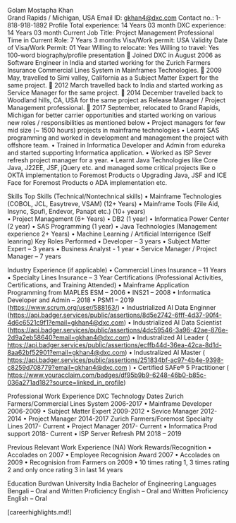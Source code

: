 Golam Mostapha Khan  
Grand Rapids / Michigan, USA 
Email ID: gkhan4@dxc.com 	Contact no.: 1-818-918-1892
Profile
Total experience: 14 Years 03 month	DXC experience: 14 Years 03 month
Current Job Title: Project Management Professional 	Time in Current Role: 7 Years 3 months
Visa/Work permit: USA 	Validity Date of Visa/Work Permit: 01 Year
Willing to relocate: Yes	Willing to travel: Yes
100-word biography/profile presentation
	Joined DXC in August 2006 as Software Engineer in India and started working for the Zurich Farmers Insurance Commercial Lines System in Mainframes Technologies. 
	2009 May, travelled to Simi valley, California as a Subject Matter Expert for the same project. 
	2012 March travelled back to India and started working as Service Manager for the same project. 
	2014 December travelled back to Woodland hills, CA, USA for the same project as Release Manager / Project Management professional. 
	2017 September, relocated to Grand Rapids, Michigan for better carrier opportunities and started working on various new roles / responsibilities as mentioned below 
•	Project managers for few mid size (~ 1500 hours) projects in mainframe technologies 
•	Learnt SAS programming and worked in development and management the project with offshore team. 
•	Trained in Informatica Developer and Admin from edureka and started supporting Informatica application.
•	Worked as ISP Sever refresh project manager for a year. 
•	Learnt Java Technologies like Core Java, J22EE, JSF, jQuery etc. and managed some critical projects like 
o	OKTA implementation to Foremost Products 
o	Upgrading Java, JSF and ICE Face for Foremost Products 
o	ADA implementation etc. 

 Skills
Top Skills (Technical/Nontechnical skills)
•	Mainframe Technologies (COBOL, JCL, Easytreve, VSAM) (12+ Years) 
•	Mainframe Tools (File Aid, Insync, Spufi, Endevor, Panapt etc.) (10+ years)  
•	Project Management (6+ Years) 
•	DB2 (1 year) 
•	Informatica Power Center (2 year) 
•	SAS Programming (1 year) 
•	Java Technologies (Management experience 2+ Years) 
•	Machine Learning / Artificial Interrigence (Self leanring) 
Key Roles Performed
•	Developer – 3 years 
•	Subject Matter Expert – 3 years 
•	Business Analyst - 1 year 
•	Service Manager / Project Manager – 7 years 

Industry Experience (if applicable)
•	Commercial Lines Insurance – 11 Years 
•	Specialty Lines Insurance – 3 Year 
Certifications (Professional Activities, Certifications, and Training Attended)
•	Mainframe Application Programming from MAPLES ESM – 2006 
•	INS21 – 2008 
•	Informatica Developer and Admin – 2018 
•	PSM1 – 2019 (https://www.scrum.org/user/588163/)
•	Industrialized AI Data Enginner (https://api.badger.services/public/assertions/8d5e2742-6fff-4d37-90f4-4d6c6521c9f1?email=gkhan4@dxc.com)
•	Industrialized AI Data Scientist (https://api.badger.services/public/assertions/4dc59546-3a96-42ae-876e-2d9a2eb58640?email=gkhan4@dxc.com)
•	Industralized AI Leader ( https://api.badger.services/public/assertions/ecffb44d-36ea-42ca-8d1d-8aa62bf52901?email=gkhan4@dxc.com)
•	Industralized AI Master ( https://api.badger.services/public/assertions/251834bf-ac97-4b4e-9398-c8259d708779?email=gkhan4@dxc.com )
•	Certified SAFe® 5 Practitioner ( https://www.youracclaim.com/badges/df95b9b9-6248-46b0-b85c-036a271ad182?source=linked_in_profile)

Professional Work Experience
DXC Technology			            		Dates
Zurich Farmers/Commercial Lines System                 2006-2017 
•	Mainframe Developer                                          2006-2009 
•	Subject Matter Expert                                          2009-2012 
•	Sevice Manager                                                   2012-2014 
•	Project Manager                                                   2014-2017
Zurich Farmers/Foremost Specialty Lines                   2017- Current 
•	Project Manager                                                   2017- Current 
•	Informatica Prod support                                      2018- Current 
•	ISP Server Refresh PM                                        2018 – 2019

Previous Relevant Work Experience (NA) 
Work Rewards/Recognition
•	Accolades on 2007 
•	Employee Recognision Award 2007 
•	Accolades on 2009 
•	Recognision from Farmers on 2009 
•	10 times rating 1, 3 times rating 2 and only once rating 3 in last 14 years 

Education
Burdwan University India 
Bachelor of Engineering 
Languages
Bengali – Oral and Written Proficiency
English – Oral and Written Proficiency
English – Oral 


[careerhighlights.md!]

